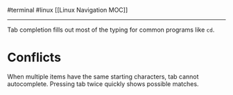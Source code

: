 #terminal #linux 
[[Linux Navigation MOC]]
- - -

Tab completion fills out most of the typing for common programs like `cd`. 

# Conflicts

When multiple items have the same starting characters, tab cannot autocomplete. Pressing tab twice quickly shows possible matches.
